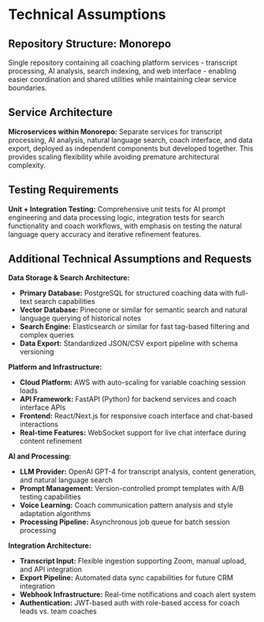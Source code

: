# Technical Assumptions

## Repository Structure: Monorepo
Single repository containing all coaching platform services - transcript processing, AI analysis, search indexing, and web interface - enabling easier coordination and shared utilities while maintaining clear service boundaries.

## Service Architecture
**Microservices within Monorepo:** Separate services for transcript processing, AI analysis, natural language search, coach interface, and data export, deployed as independent components but developed together. This provides scaling flexibility while avoiding premature architectural complexity.

## Testing Requirements
**Unit + Integration Testing:** Comprehensive unit tests for AI prompt engineering and data processing logic, integration tests for search functionality and coach workflows, with emphasis on testing the natural language query accuracy and iterative refinement features.

## Additional Technical Assumptions and Requests

**Data Storage & Search Architecture:**
- **Primary Database:** PostgreSQL for structured coaching data with full-text search capabilities
- **Vector Database:** Pinecone or similar for semantic search and natural language querying of historical notes
- **Search Engine:** Elasticsearch or similar for fast tag-based filtering and complex queries
- **Data Export:** Standardized JSON/CSV export pipeline with schema versioning

**Platform and Infrastructure:**
- **Cloud Platform:** AWS with auto-scaling for variable coaching session loads
- **API Framework:** FastAPI (Python) for backend services and coach interface APIs
- **Frontend:** React/Next.js for responsive coach interface and chat-based interactions
- **Real-time Features:** WebSocket support for live chat interface during content refinement

**AI and Processing:**
- **LLM Provider:** OpenAI GPT-4 for transcript analysis, content generation, and natural language search
- **Prompt Management:** Version-controlled prompt templates with A/B testing capabilities
- **Voice Learning:** Coach communication pattern analysis and style adaptation algorithms
- **Processing Pipeline:** Asynchronous job queue for batch session processing

**Integration Architecture:**
- **Transcript Input:** Flexible ingestion supporting Zoom, manual upload, and API integration
- **Export Pipeline:** Automated data sync capabilities for future CRM integration
- **Webhook Infrastructure:** Real-time notifications and coach alert system
- **Authentication:** JWT-based auth with role-based access for coach leads vs. team coaches
